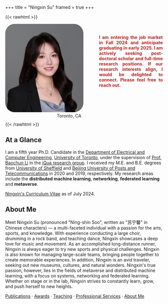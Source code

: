 +++
title = "Ningxin Su"
framed = true
+++

{{< rawhtml >}}
<style>
.profile-container {
    display: flex;
    align-items: flex-start;
    gap: 30px;
    max-width: 800px;
    margin: 0 auto;
}
.profile-image {
    flex: 0 0 250px;
}
.profile-image img {
    width: 100%;
    border-radius: 30px;
}
.profile-info {
    flex: 1;
    padding-top: 20px;
}
.fa, .fas, .fab {
    padding-right: 5px;
    color: #555;
    font-size: 16px;
    width: 20px;
    text-align: center;
}
</style>

<!-- Update Font Awesome to version 6 -->
<link rel="stylesheet" href="https://cdnjs.cloudflare.com/ajax/libs/font-awesome/6.5.1/css/all.min.css">

<div class="profile-container" style="display: flex;">
    <div class="profile-image">
        <img src="/assets/ningxinsu3.jpg" alt="Profile Photo">
        <br />
        <div style="display: flex; align-items: center; margin-bottom: 10px;">
            <a href="mailto:ningxin.su@mail.utoronto.ca" style="display: flex; align-items: center; margin-right: 10px; text-decoration: none;">
                <i class="fas fa-envelope"></i>
            </a>
            <a href="https://scholar.google.ca/citations?user=XkeT3_8AAAAJ&hl=en" style="display: flex; align-items: center; margin-right: 10px; text-decoration: none;">
                <i class="fas fa-graduation-cap"></i>
            </a>
            <a href="https://www.linkedin.com/in/ningxin-su-b11460264/" style="display: flex; align-items: center; margin-right: 10px; text-decoration: none;">
                <i class="fab fa-linkedin"></i>
            </a>
            <a href="https://github.com/NingxinSu" style="display: flex; align-items: center; margin-right: 10px; text-decoration: none;">
                <i class="fab fa-github"></i>
            </a>
            <br />
            <a style="display: flex; align-items: center; text-decoration: none;">
            <i class="fas fa-location-dot"></i>
            <span>Toronto, CA</span>
            </a>
        </div>
    </div>
    <div class="profile-info" style="flex-grow: 1; text-align: justify; margin-left: 20px;">
        <p style="font-weight: bold; color: firebrick;">
            I am entering the job market in Fall 2024 and anticipate graduating in early 2025. I am actively seeking post-doctoral scholar and full-time research positions. If our research interests align, I would be delighted to connect. Please feel free to reach out.
        </p>
    </div>
</div>
{{< /rawhtml >}}



## At a Glance

I am a fifth year Ph.D. Candidate in the [Department of Electrical and Computer Engineering](https://www.ece.toronto.edu), [University of Toronto](https://www.utoronto.ca), under the supervision of [Prof. Baochun Li](https://www.ece.utoronto.ca/people/li-b/) in the [iQua research group](https://iqua.ece.toronto.edu/). I received my M.E. and B.E. degrees from [University of Sheffield](https://www.sheffield.ac.uk/) and [Beijing University of Posts and Telecommunications](https://www.bupt.edu.cn/) in 2020 and 2019, respectively. My research areas include the **distributed machine learning**, **networking**, **federated learning** and **metaverse**.

[Ningxin's Curriculum Vitae](/assets/ningxin_cv.pdf) as of July 2024.


## About Me
Meet Ningxin Su (pronounced "Ning-shin Soo", written as "苏宁馨" in Chinese characters) &mdash; a multi-faceted individual with a passion for the arts, sports, and knowledge. With experience conducting a large choir, drumming in a rock band, and teaching dance, Ningxin showcases a deep love for music and movement. As an accomplished long-distance runner, Ningxin is always eager to try new sports and physical challenges. Ningxin is also known for managing large-scale teams, bringing people together to create memorable experiences. In addition, Ningxin is an avid traveler, seeking out new museums, cultures, and natural wonders. Ningxin's true passion, however, lies in the fields of metaverse and distributed machine learning, with a focus on systems, networking and federated learning. Whether on stage or in the lab, Ningxin strives to constantly learn, grow, and push herself to new heights.


[Publications](/publications) &middot; [Awards](/awards) &middot; [Teaching](/teaching) &middot; [Professional Services](/professional_services) &middot; [About Me](/about) 